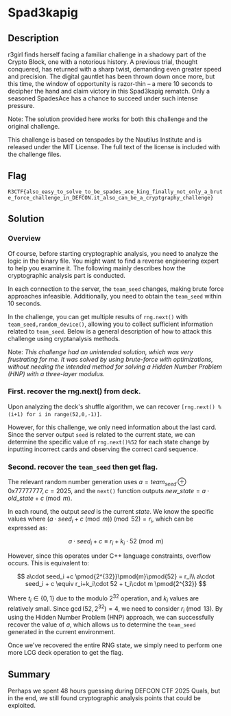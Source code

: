 # Spad3kapig

## Description

r3girl finds herself facing a familiar challenge in a shadowy part of the Crypto Block, one with a notorious history. A previous trial, thought conquered, has returned with a sharp twist, demanding even greater speed and precision. The digital gauntlet has been thrown down once more, but this time, the window of opportunity is razor-thin – a mere 10 seconds to decipher the hand and claim victory in this Spad3kapig rematch. Only a seasoned SpadesAce has a chance to succeed under such intense pressure.

Note: The solution provided here works for both this challenge and the original challenge.

This challenge is based on tenspades by the Nautilus Institute and is released under the MIT License. The full text of the license is included with the challenge files.

## Flag

`R3CTF{also_easy_to_solve_to_be_spades_ace_king_finally_not_only_a_brute_force_challenge_in_DEFCON.it_also_can_be_a_cryptgraphy_challenge}`

## Solution

### Overview

Of course, before starting cryptographic analysis, you need to analyze the logic in the binary file. You might want to find a reverse engineering expert to help you examine it. The following mainly describes how the cryptographic analysis part is conducted.

In each connection to the server, the `team_seed` changes, making brute force approaches infeasible. Additionally, you need to obtain the `team_seed` within 10 seconds.

In the challenge, you can get multiple results of `rng.next()` with `team_seed,random_device()`, allowing you to collect sufficient information related to `team_seed`. Below is a general description of how to attack this challenge using cryptanalysis methods.

Note: *This challenge had an unintended solution, which was very frustrating for me. It was solved by using brute-force with optimizations, without needing the intended method for solving a Hidden Number Problem (HNP) with a three-layer modulus.*

### First. recover the rng.next() from deck. 

Upon analyzing the deck's shuffle algorithm, we can recover `[rng.next() % (i+1) for i in range(52,0,-1)]`.

However, for this challenge, we only need information about the last card. Since the server output `seed` is related to the current state, we can determine the specific value of `rng.next()%52` for each state change by inputting incorrect cards and observing the correct card sequence.

### Second. recover the `team_seed` then get flag.
The relevant random number generation uses $a=team_{seed} \oplus 0x77777777, c=2025$, and the `next()` function outputs $new\_state = a\cdot old\_state + c \pmod{m}$.

In each round, the output $seed$ is the current $state$. We know the specific values where $(a \cdot seed_i + c \pmod{m}) \pmod{52} = r_i$, which can be expressed as:

$$
a\cdot seed_i + c \equiv r_i + k_i \cdot 52\pmod{m}
$$

However, since this operates under C++ language constraints, overflow occurs. This is equivalent to:

$$
a\cdot seed_i +c \pmod{2^{32}}\pmod{m}\pmod{52} = r_i\\
a\cdot seed_i + c \equiv r_i+k_i\cdot 52 + t_i\cdot m \pmod{2^{32}}
$$

Where $t_i \in \{0,1\}$ due to the modulo $2^{32}$ operation, and $k_i$ values are relatively small. Since $\gcd(52,2^{32}) = 4$, we need to consider $r_i\pmod{13}$. By using the Hidden Number Problem (HNP) approach, we can successfully recover the value of $a$, which allows us to determine the `team_seed` generated in the current environment. 

Once we've recovered the entire RNG state, we simply need to perform one more LCG deck operation to get the flag.

## Summary

Perhaps we spent 48 hours guessing during DEFCON CTF 2025 Quals, but in the end, we still found cryptographic analysis points that could be exploited. 

